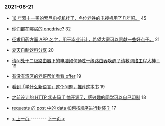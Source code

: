 ### 2021-08-21 
- [16 年双十一买的索尼电视机挂了，各位老铁的电视机用了几年呀。](https://www.v2ex.com/t/797135) 45
- [你们都在哪买的 onedrive?](https://www.v2ex.com/t/797138) 32
- [征求用药方面 APP 名字，用于毕业设计，希望大家可以贡献一些好点子。](https://www.v2ex.com/t/797195) 21
- [夏天自制饮料分享](https://www.v2ex.com/t/797136) 20
- [请问处于二级路由器下的电脑如何通过一级路由器唤醒？请教网络工程大神！](https://www.v2ex.com/t/797186) 19
- [有没有湾区的老哥帮忙看看 offer](https://www.v2ex.com/t/797145) 19
- [看到「学什么新语言」这个问题，推荐这本书](https://www.v2ex.com/t/797161) 19
- [之前设计的 HTTP 状态码 T 恤开源了，感兴趣的同学可以自己印制](https://www.v2ex.com/t/797144) 18
- [requests 的 post 中的 data 如何按顺序进行封装？](https://www.v2ex.com/t/797095) 17 

- [ < 上一页 ](https://github.com/able8/v2ex-hot-record/blob/master/2021-08-20.md) -------- [ 下一页 > ](https://github.com/able8/v2ex-hot-record/blob/master/2021-08-22.md)
